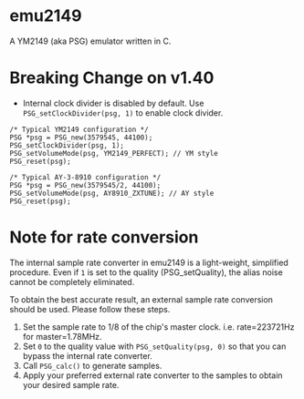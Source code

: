 emu2149
=======

A YM2149 (aka PSG) emulator written in C.

# Breaking Change on v1.40
- Internal clock divider is disabled by default. Use `PSG_setClockDivider(psg, 1)` to enable clock divider.

```
/* Typical YM2149 configuration */
PSG *psg = PSG_new(3579545, 44100);
PSG_setClockDivider(psg, 1);
PSG_setVolumeMode(psg, YM2149_PERFECT); // YM style
PSG_reset(psg);

/* Typical AY-3-8910 configuration */
PSG *psg = PSG_new(3579545/2, 44100);
PSG_setVolumeMode(psg, AY8910_ZXTUNE); // AY style
PSG_reset(psg);
```

# Note for rate conversion

The internal sample rate converter in emu2149 is a light-weight, simplified procedure.
Even if `1` is set to the quality (PSG_setQuality), the alias noise cannot be completely eliminated.

To obtain the best accurate result, an external sample rate conversion should be used. 
Please follow these steps.

1. Set the sample rate to 1/8 of the chip's master clock. i.e. rate=223721Hz for master=1.78MHz.
2. Set `0` to the quality value with `PSG_setQuality(psg, 0)` so that you can bypass the internal rate converter.
3. Call `PSG_calc()` to generate samples.
4. Apply your preferred external rate converter to the samples to obtain your desired sample rate.